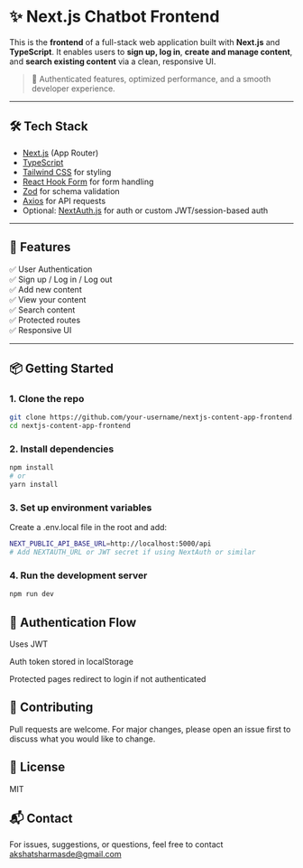 # ✨ Next.js Chatbot Frontend

This is the **frontend** of a full-stack web application built with **Next.js** and **TypeScript**. It enables users to **sign up, log in**, **create and manage content**, and **search existing content** via a clean, responsive UI.

> 🔐 Authenticated features, optimized performance, and a smooth developer experience.

---

## 🛠️ Tech Stack

- [Next.js](https://nextjs.org/) (App Router)
- [TypeScript](https://www.typescriptlang.org/)
- [Tailwind CSS](https://tailwindcss.com/) for styling
- [React Hook Form](https://react-hook-form.com/) for form handling
- [Zod](https://zod.dev/) for schema validation
- [Axios](https://axios-http.com/) for API requests
- Optional: [NextAuth.js](https://next-auth.js.org/) for auth or custom JWT/session-based auth

---

## 🚀 Features

✅ User Authentication  
✅ Sign up / Log in / Log out  
✅ Add new content  
✅ View your content  
✅ Search content  
✅ Protected routes  
✅ Responsive UI

---

## 📦 Getting Started

### 1. Clone the repo

```bash
git clone https://github.com/your-username/nextjs-content-app-frontend.git
cd nextjs-content-app-frontend
```
### 2. Install dependencies

```bash
npm install
# or
yarn install
```

### 3. Set up environment variables
Create a .env.local file in the root and add:
```bash
NEXT_PUBLIC_API_BASE_URL=http://localhost:5000/api
# Add NEXTAUTH_URL or JWT secret if using NextAuth or similar
```

### 4. Run the development server

```bash
npm run dev
```

## 🔐 Authentication Flow

Uses JWT

Auth token stored in localStorage

Protected pages redirect to login if not authenticated

## 🤝 Contributing
Pull requests are welcome. For major changes, please open an issue first to discuss what you would like to change.

## 📄 License
MIT


## 📬 Contact
For issues, suggestions, or questions, feel free to contact akshatsharmasde@gmail.com
